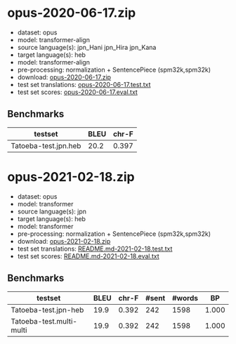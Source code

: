 # opus-2020-06-17.zip

* dataset: opus
* model: transformer-align
* source language(s): jpn_Hani jpn_Hira jpn_Kana
* target language(s): heb
* model: transformer-align
* pre-processing: normalization + SentencePiece (spm32k,spm32k)
* download: [opus-2020-06-17.zip](https://object.pouta.csc.fi/Tatoeba-MT-models/jpn-heb/opus-2020-06-17.zip)
* test set translations: [opus-2020-06-17.test.txt](https://object.pouta.csc.fi/Tatoeba-MT-models/jpn-heb/opus-2020-06-17.test.txt)
* test set scores: [opus-2020-06-17.eval.txt](https://object.pouta.csc.fi/Tatoeba-MT-models/jpn-heb/opus-2020-06-17.eval.txt)

## Benchmarks

| testset               | BLEU  | chr-F |
|-----------------------|-------|-------|
| Tatoeba-test.jpn.heb 	| 20.2 	| 0.397 |



# opus-2021-02-18.zip

* dataset: opus
* model: transformer
* source language(s): jpn
* target language(s): heb
* model: transformer
* pre-processing: normalization + SentencePiece (spm32k,spm32k)
* download: [opus-2021-02-18.zip](https://object.pouta.csc.fi/Tatoeba-MT-models/jpn-heb/opus-2021-02-18.zip)
* test set translations: [README.md-2021-02-18.test.txt](https://object.pouta.csc.fi/Tatoeba-MT-models/jpn-heb/README.md-2021-02-18.test.txt)
* test set scores: [README.md-2021-02-18.eval.txt](https://object.pouta.csc.fi/Tatoeba-MT-models/jpn-heb/README.md-2021-02-18.eval.txt)

## Benchmarks

| testset | BLEU  | chr-F | #sent | #words | BP |
|---------|-------|-------|-------|--------|----|
| Tatoeba-test.jpn-heb 	| 19.9 	| 0.392 	| 242 	| 1598 	| 1.000 |
| Tatoeba-test.multi-multi 	| 19.9 	| 0.392 	| 242 	| 1598 	| 1.000 |

